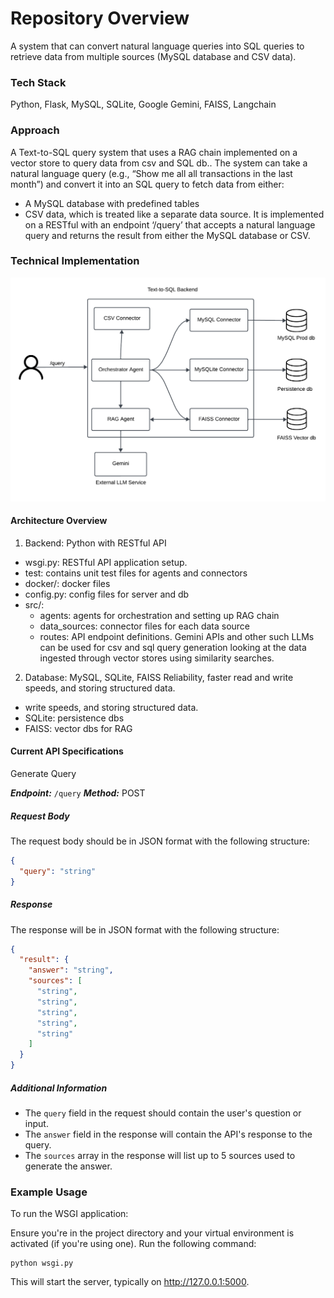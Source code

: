 # Repository Overview
A system that can convert natural language queries into SQL queries to retrieve data from multiple sources (MySQL database and CSV data).

### Tech Stack
Python, Flask, MySQL, SQLite, Google Gemini, FAISS, Langchain

### Approach
A Text-to-SQL query system that uses a RAG chain implemented on a vector store to query data from csv and SQL db.. The system can take a natural language query (e.g., “Show me all all transactions in the last month”) and convert it into an SQL query to fetch data from either:
  * A MySQL database with predefined tables
  * CSV data, which is treated like a separate data source.
It is implemented on a RESTful with an endpoint ‘/query’ that accepts a natural language query and returns the result from either the MySQL database or CSV.

### Technical Implementation
![Architecture](assets\concept_map.png)

#### Architecture Overview
1. Backend: Python with RESTful API
  * wsgi.py: RESTful API application setup.
  * test: contains unit test files for agents and connectors 
  * docker/: docker files
  * config.py: config files for server and db
  * src/: 
    * agents: agents for orchestration and setting up RAG chain
    * data_sources: connector files for each data source
    * routes:  API endpoint definitions.
  Gemini APIs and other such LLMs can be used for csv and sql query generation looking at the data ingested through vector stores using similarity searches.

2. Database: MySQL, SQLite, FAISS
  Reliability, faster read and write speeds, and storing structured data.
  * write speeds, and storing structured data.
  * SQLite: persistence dbs
  * FAISS: vector dbs for RAG

#### Current API Specifications
Generate Query

***Endpoint:*** `/query`
***Method:*** POST

##### Request Body

The request body should be in JSON format with the following structure:

```json
{
  "query": "string"
}
```

##### Response

The response will be in JSON format with the following structure:

```json
{
  "result": {
    "answer": "string",
    "sources": [
      "string",
      "string",
      "string",
      "string",
      "string"
    ]
  }
}
```

##### Additional Information

- The `query` field in the request should contain the user's question or input.
- The `answer` field in the response will contain the API's response to the query.
- The `sources` array in the response will list up to 5 sources used to generate the answer.

### Example Usage
To run the WSGI application:

Ensure you're in the project directory and your virtual environment is activated (if you're using one).
Run the following command:
```
python wsgi.py
```
This will start the server, typically on http://127.0.0.1:5000.